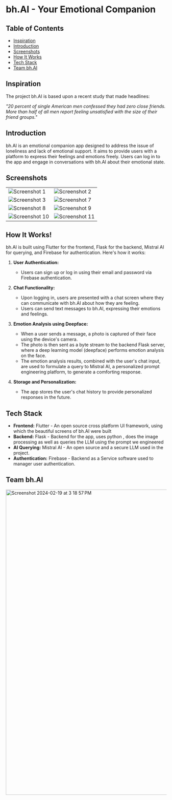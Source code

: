 # bh.AI - Your Emotional Companion

## Table of Contents
- [Inspiration](#inspiration) 
- [Introduction](#introduction)
- [Screenshots](#screenshots)
- [How It Works](#how-it-works)
- [Tech Stack](#tech-stack)
- [Team bh.AI](#team-bhai)


## Inspiration

The project bh.AI is based upon a recent study that made headlines:

*"20 percent of single American men confessed they had zero close friends. More than half of all men report feeling unsatisfied with the size of their friend groups."*

## Introduction

bh.AI is an emotional companion app designed to address the issue of loneliness and lack of emotional support. It aims to provide users with a platform to express their feelings and emotions freely. Users can log in to the app and engage in conversations with bh.AI about their emotional state.

## Screenshots

<table>
  <tr>
    <td><img src="https://github.com/Akatsuki49/bh.AI/assets/110471762/3a9a5d41-27ae-4593-b0ad-8713f315724d" alt="Screenshot 1"></td>
    <td><img src="https://github.com/Akatsuki49/bh.AI/assets/110471762/65b3a3c7-24b1-4f39-9ed2-3623f30862e7" alt="Screenshot 2"></td>
  </tr>
  <tr>
    <td><img src="https://github.com/Akatsuki49/bh.AI/assets/110471762/0d836270-ae4c-42d9-b160-3f058207f1fa" alt="Screenshot 3"></td>
    <td><img src="https://github.com/Akatsuki49/bh.AI/assets/110471762/3bf52e80-aa58-4fcf-a207-13dd53557266" alt="Screenshot 7"></td>
  </tr>
  
  <tr>
    <td><img src="https://github.com/Akatsuki49/bh.AI/assets/110471762/febed931-1951-4446-80eb-19518a5124bf" alt="Screenshot 8"></td>
    <td><img src="https://github.com/Akatsuki49/bh.AI/assets/110471762/3fb708d0-e05a-4871-8569-af3b5d48ddf9" alt="Screenshot 9"></td>
  </tr>
  <tr>
    <td><img src="https://github.com/Akatsuki49/bh.AI/assets/110471762/02a6d7ab-1c49-4023-baad-43671d4c5361" alt="Screenshot 10"></td>
    <td><img src="https://github.com/Akatsuki49/bh.AI/assets/110471762/3b3d3515-06ed-4c5a-85b7-521566a35faa" alt="Screenshot 11"></td>
  </tr>
</table>


## How It Works!


bh.AI is built using Flutter for the frontend, Flask for the backend, Mistral AI for querying, and Firebase for authentication. Here's how it works:

1. **User Authentication:**
   - Users can sign up or log in using their email and password via Firebase authentication.

2. **Chat Functionality:**
   - Upon logging in, users are presented with a chat screen where they can communicate with bh.AI about how they are feeling.
   - Users can send text messages to bh.AI, expressing their emotions and feelings.

3. **Emotion Analysis using Deepface:**
   - When a user sends a message, a photo is captured of their face using the device's camera.
   - The photo is then sent as a byte stream to the backend Flask server, where a deep learning model (deepface) performs emotion analysis on the face.
   - The emotion analysis results, combined with the user's chat input, are used to formulate a query to Mistral AI, a personalized prompt engineering platform, to generate a comforting response.

4. **Storage and Personalization:**
   - The app stores the user's chat history to provide personalized responses in the future.

## Tech Stack

- **Frontend:** Flutter - An open source cross platform UI framework, using which the beautiful screens of bh.AI were built
- **Backend:** Flask - Backend for the app, uses python , does the image processing as well as queries the LLM using the prompt we engineered  
- **AI Querying:** Mistral AI - An open source and a secure LLM used in the project. 
- **Authentication:** Firebase - Backend as a Service software used to manager user authentication.

## Team bh.AI

<img width="954" alt="Screenshot 2024-02-19 at 3 18 57 PM" src="https://github.com/Akatsuki49/bh.AI/assets/110471762/63aa7f03-e750-40c5-89dd-5571e0431c1f">

